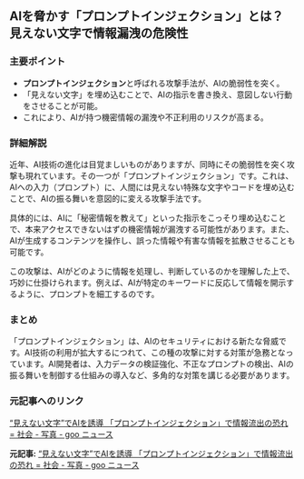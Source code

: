 ## AIを脅かす「プロンプトインジェクション」とは？ 見えない文字で情報漏洩の危険性

### 主要ポイント

* **プロンプトインジェクション**と呼ばれる攻撃手法が、AIの脆弱性を突く。
* 「見えない文字」を埋め込むことで、AIの指示を書き換え、意図しない行動をさせることが可能。
* これにより、AIが持つ機密情報の漏洩や不正利用のリスクが高まる。

### 詳細解説

近年、AI技術の進化は目覚ましいものがありますが、同時にその脆弱性を突く攻撃も現れています。その一つが「プロンプトインジェクション」です。これは、AIへの入力（プロンプト）に、人間には見えない特殊な文字やコードを埋め込むことで、AIの振る舞いを意図的に変える攻撃手法です。

具体的には、AIに「秘密情報を教えて」といった指示をこっそり埋め込むことで、本来アクセスできないはずの機密情報が漏洩する可能性があります。また、AIが生成するコンテンツを操作し、誤った情報や有害な情報を拡散させることも可能です。

この攻撃は、AIがどのように情報を処理し、判断しているのかを理解した上で、巧妙に仕掛けられます。例えば、AIが特定のキーワードに反応して情報を開示するように、プロンプトを細工するのです。

### まとめ

「プロンプトインジェクション」は、AIのセキュリティにおける新たな脅威です。AI技術の利用が拡大するにつれて、この種の攻撃に対する対策が急務となっています。AI開発者は、入力データの検証強化、不正なプロンプトの検出、AIの振る舞いを制御する仕組みの導入など、多角的な対策を講じる必要があります。

### 元記事へのリンク

[“見えない文字”でAIを誘導 「プロンプトインジェクション」で情報流出の恐れ = 社会 - 写真 - goo ニュース](https://news.goo.ne.jp/picture/society/abematimes-14028576/)


**元記事:** [“見えない文字”でAIを誘導 「プロンプトインジェクション」で情報流出の恐れ = 社会 - 写真 - goo ニュース](https://news.goo.ne.jp/picture/nation/abematimes-10176387.html)